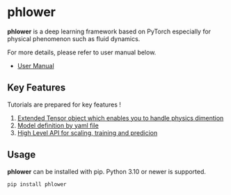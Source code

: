 # phlower


__phlower__ is a deep learning framework based on PyTorch especially for physical phenomenon such as fluid dynamics.

For more details, please refer to user manual below.

- [User Manual](https://ricosjp.github.io/phlower/)


## Key Features


Tutorials are prepared for key features !

1. [Extended Tensor object which enables you to handle physics dimention](https://ricosjp.github.io/phlower/tutorials/basic_usages/01_phlower_tensor_basic.html)
2. [Model definition by yaml file](https://ricosjp.github.io/phlower/tutorials/basic_usages/02_model_definition_by_yaml_file.html)
3. [High Level API for scaling, training and predicion](https://ricosjp.github.io/phlower/tutorials/basic_usages/03_high_level_api_for_scaling_training_and_prediction.html)



## Usage

**phlower** can be installed with pip. Python 3.10 or newer is supported.

```
pip install phlower
```

